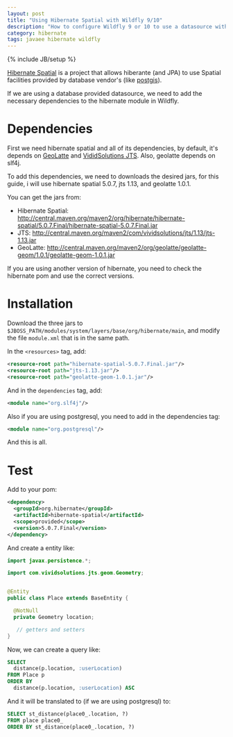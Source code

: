 ```yaml
---
layout: post
title: "Using Hibernate Spatial with Wildfly 9/10"
description: "How to configure Wildfly 9 or 10 to use a datasource with hibernate spatial types"
category: hibernate
tags: javaee hibernate wildfly
---
```

{% include JB/setup %}

[Hibernate Spatial][hibernate-spatial] is a project that allows hiberante (and
JPA) to use Spatial facilities provided by database vendor's (like
[postgis][postgis]).

If we are using a database provided datasource, we need to add the necessary
dependencies to the hibernate module in Wildfly.

# Dependencies

First we need hibernate spatial and all of its dependencies, by default, it's
depends on [GeoLatte][geolatte] and [VididSolutions JTS][jts]. Also, geolatte
depends on slf4j.

To add this dependencies, we need to downloads the desired jars, for this guide,
i will use hibernate spatial 5.0.7, jts 1.13, and geolatte 1.0.1.

You can get the jars from:

* Hibernate Spatial: http://central.maven.org/maven2/org/hibernate/hibernate-spatial/5.0.7.Final/hibernate-spatial-5.0.7.Final.jar
* JTS: http://central.maven.org/maven2/com/vividsolutions/jts/1.13/jts-1.13.jar
* GeoLatte: http://central.maven.org/maven2/org/geolatte/geolatte-geom/1.0.1/geolatte-geom-1.0.1.jar

If you are using another version of hibernate, you need to check the hibernate
pom and use the correct versions.

# Installation

Download the three jars to `$JBOSS_PATH/modules/system/layers/base/org/hibernate/main`,
and modify the file `module.xml` that is in the same path.

In the `<resources>` tag, add:

```xml
<resource-root path="hibernate-spatial-5.0.7.Final.jar"/>
<resource-root path="jts-1.13.jar"/>
<resource-root path="geolatte-geom-1.0.1.jar"/>
```

And in the `dependencies` tag, add:

```xml
<module name="org.slf4j"/>
```

Also if you are using postgresql, you need to add in the dependencies tag:

```xml
<module name="org.postgresql"/>
```

And this is all.

# Test 

Add to your pom:

```xml
<dependency>
  <groupId>org.hibernate</groupId>
  <artifactId>hibernate-spatial</artifactId>
  <scope>provided</scope>
  <version>5.0.7.Final</version>
</dependency>
```

And create a entity like:

```java
import javax.persistence.*;

import com.vividsolutions.jts.geom.Geometry;


@Entity
public class Place extends BaseEntity {

  @NotNull
  private Geometry location;

   // getters and setters
}
```

Now, we can create a query like:

```sql
SELECT
  distance(p.location, :userLocation)
FROM Place p
ORDER BY
  distance(p.location, :userLocation) ASC
```

And it will be translated to (if we are using postgresql) to:

```sql
SELECT st_distance(place0_.location, ?)
FROM place place0_
ORDER BY st_distance(place0_.location, ?)
```




[hibernate-spatial]: http://www.hibernatespatial.org/
[postgis]: http://postgis.net/
[geolatte]: https://github.com/GeoLatte/
[jts]: http://www.vividsolutions.com/jts/JTSHome.htm
